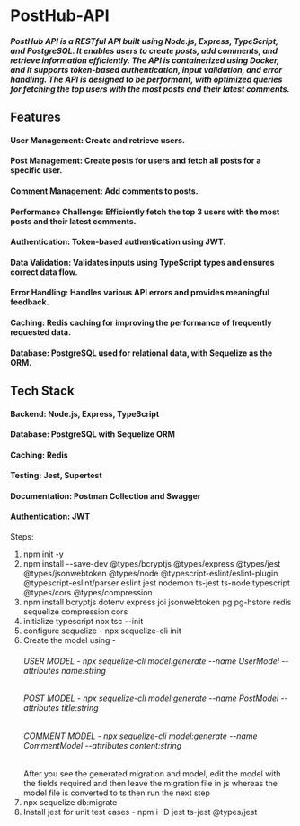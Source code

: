 # PostHub-API

##### PostHub API is a RESTful API built using Node.js, Express, TypeScript, and PostgreSQL. It enables users to create posts, add comments, and retrieve information efficiently. The API is containerized using Docker, and it supports token-based authentication, input validation, and error handling. The API is designed to be performant, with optimized queries for fetching the top users with the most posts and their latest comments.

## Features
#### User Management: Create and retrieve users.
#### Post Management: Create posts for users and fetch all posts for a specific user.
#### Comment Management: Add comments to posts.
#### Performance Challenge: Efficiently fetch the top 3 users with the most posts and their latest comments.
#### Authentication: Token-based authentication using JWT.
#### Data Validation: Validates inputs using TypeScript types and ensures correct data flow.
#### Error Handling: Handles various API errors and provides meaningful feedback.
#### Caching: Redis caching for improving the performance of frequently requested data.
#### Database: PostgreSQL used for relational data, with Sequelize as the ORM.

## Tech Stack
#### Backend: Node.js, Express, TypeScript
#### Database: PostgreSQL with Sequelize ORM
#### Caching: Redis
#### Testing: Jest, Supertest
#### Documentation: Postman Collection and Swagger
#### Authentication: JWT

Steps: 
1. npm init -y
2. npm install --save-dev @types/bcryptjs @types/express @types/jest @types/jsonwebtoken @types/node @typescript-eslint/eslint-plugin @typescript-eslint/parser eslint jest nodemon ts-jest ts-node typescript @types/cors @types/compression
3. npm install bcryptjs dotenv express joi jsonwebtoken pg pg-hstore redis sequelize compression cors
4. initialize typescript npx tsc --init 
5. configure sequelize - npx sequelize-cli init
6. Create the model using - 
    ###### USER MODEL - npx sequelize-cli model:generate --name UserModel --attributes name:string
    ###### POST MODEL - npx sequelize-cli model:generate --name PostModel --attributes title:string
    ###### COMMENT MODEL - npx sequelize-cli model:generate --name CommentModel --attributes content:string
    After you see the generated migration and model, edit the model with the fields required and then leave the migration file in js whereas the model file is converted to ts then run the next step 
7. npx sequelize db:migrate
8. Install jest for unit test cases - npm i -D jest ts-jest @types/jest   

